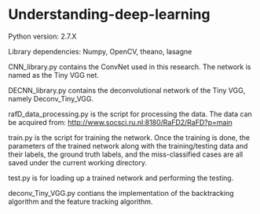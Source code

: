 # Understanding-deep-learning
Python version: 2.7.X

Library dependencies: Numpy, OpenCV, theano, lasagne

CNN_library.py contains the ConvNet used in this research. The network is named as the Tiny VGG net.

DECNN_library.py contains the deconvolutional network of the Tiny VGG, namely Deconv_Tiny_VGG.

rafD_data_processing.py is the script for processing the data. The data can be acquired from: http://www.socsci.ru.nl:8180/RaFD2/RaFD?p=main

train.py is the script for training the network. Once the training is done, the parameters of the trained network along with the training/testing data and their labels, the ground truth labels, and the miss-classified cases are all saved under the current working directory.

test.py is for loading up a trained network and performing the testing.

deconv_Tiny_VGG.py contians the implementation of the backtracking algorithm and the feature tracking algorithm.
